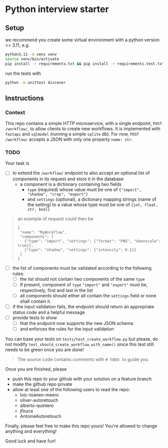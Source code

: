 # Python interview starter

## Setup

we recommend you create some virtual environment with a python version >= 3.11, e.g.
```bash
python3.11 -m venv venv
source venv/bin/activate
pip install -r requirements.txt && pip install -r requirements.test.txt
```

run the tests with

```bash
python -m unittest discover
```

## Instructions

### Context

This repo contains a simple HTTP microservice, with a single endpoint, `POST /workflow/`, to allow clients to create new workflows.
It is implemented with `fastapi` and `sqlmodel` (running a simple `sqlite` db).
For now, `POST /workflow/` accepts a JSON with only one property `name: str`.

### TODO

Your task is 
- [ ] to extend the `/workflow/` endpoint to also accept an optional list of components in its request and store it in the database
  - a component is a dictionary containing two fields 
    - `type` (required) whose value must be one of `{"import", "shadow", "crop", "export"}`
    - and `settings` (optional), a dictionary mapping strings (name of the setting) to a value whose type must be one of `{int, float, str, bool}`

>  an example of request could then be
> ```
> {
>  "name": "MyWorkflow",
>  "components": [
>    {"type": "import", "settings": {"format": "PNG", "downscale":  true}},
>    {"type": "shadow", "settings": {"intensity": 0.1}}
>  ]
> }

- [ ] the list of components must be validated according to the following rules:
  - [ ] the list should not contain two components of the same `type` 
  - [ ] if present, component of `type` `"import"` and `"export"` must be, respectively, first and last in the list
  - [ ] all components should either all contain the `settings` field or none shall contain it. 
- [ ] if the input validation fails, the endpoint should return an appropriate status code and a helpful message
- [ ] provide tests to show 
  - [ ] that the endpoint now supports the new JSON schema 
  - [ ] and enforces the rules for the input validation

You can base your tests on `tests/test_create_workflow.py` but please, do not modify `test_should_create_workflow_with_name()` since this test still needs to be green once you are done!

> The source code contains comments with `# TODO:` to guide you.

Once you are finished, please 
- push this repo to your github with your solution on a feature branch
- make the github repo private
- allow at least one of the following users to read the repo:
  - loic-toanen-meero
  - oliver-autoretouch
  - alberto-quintero
  - jfouca
  - AntoineAutoretouch


Finally, please feel free to make this repo yours! You're allowed to change anything and everything!

Good luck and have fun!